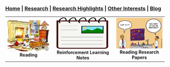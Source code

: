 
### [Home](README.md) | [Research](research_projects.md) | [Research Highlights](/research.md) | [Other Interests](other_interests.md) | [Blog](blog.md) 

| | | |
|:-------------------------:|:-------------------------:|:-------------------------:|
[<img src="reading.jpg" width = "1603"/>](reading.md)  **Reading** |  [<img src="coursera_notes.png" height = "100" width = "1603"/>](rl_notes.md)  **Reinforcement Learning Notes**|[<img src="maria4.jpg" width = "1603"/>](paper_reviews.md)  **Reading Research Papers**|
